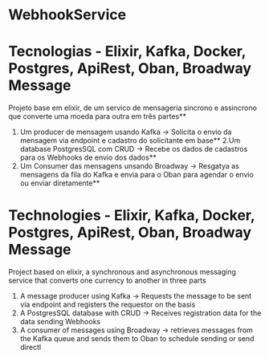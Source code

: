 # WebhookService

# Tecnologias - Elixir, Kafka, Docker, Postgres, ApiRest, Oban, Broadway Message
Projeto base em elixir, de um servico de mensageria sincrono e assincrono que converte uma moeda para outra em três partes**
1. Um producer de mensagem usando Kafka -> Solicita o envio da mensagem via endpoint e cadastro do solicitante em base**
2.Um database PostgresSQL com CRUD -> Recebe os dados de cadastros para os Webhooks de envio dos dados**
2. Um Consumer das mensagens unsando Broadway -> Resgatya as mensagens da fila do Kafka e envia para o Oban para agendar o envio ou enviar diretamente**

# Technologies - Elixir, Kafka, Docker, Postgres, ApiRest, Oban, Broadway Message
Project based on elixir, a synchronous and asynchronous messaging service that converts one currency to another in three parts
1. A message producer using Kafka -> Requests the message to be sent via endpoint and registers the requestor on the basis
2. A PostgresSQL database with CRUD -> Receives registration data for the data sending Webhooks
3. A consumer of messages using Broadway -> retrieves messages from the Kafka queue and sends them to Oban to schedule sending or send directl

